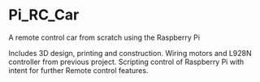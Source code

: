 # Pi_RC_Car
A remote control car from scratch using the Raspberry Pi

Includes 3D design, printing and construction.
Wiring motors and L928N controller from previous project.
Scripting control of Raspberry Pi with intent for further Remote control features.
